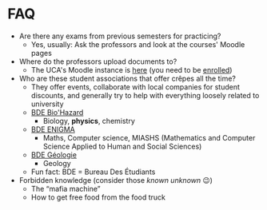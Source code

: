# FAQ

* Are there any exams from previous semesters for practicing?
  * Yes, usually: Ask the professors and look at the courses' Moodle pages
* Where do the professors upload documents to?
  * The UCA's Moodle instance is [here](https://ent.uca.fr/moodle/) (you need to be [enrolled](<Enrollment in France.md>))
* Who are these student associations that offer crêpes all the time?
  * They offer events, collaborate with local companies for student discounts, and generally try to help with everything loosely related to university
  * [BDE Bio'Hazard](https://www.instagram.com/bdebiohazard63/)
    * Biology, **physics**, chemistry
  * [BDE ENIGMA](https://www.instagram.com/bdeenigma/)
    * Maths, Computer science, MIASHS (Mathematics and Computer Science Applied to Human and Social Sciences)
  * [BDE Géologie](https://instagram.com/bdegeologie/)
    * Geology
  * Fun fact: BDE = Bureau Des Étudiants
* Forbidden knowledge (consider those _known unknown_ 😉)
  * The “mafia machine”
  * How to get free food from the food truck
